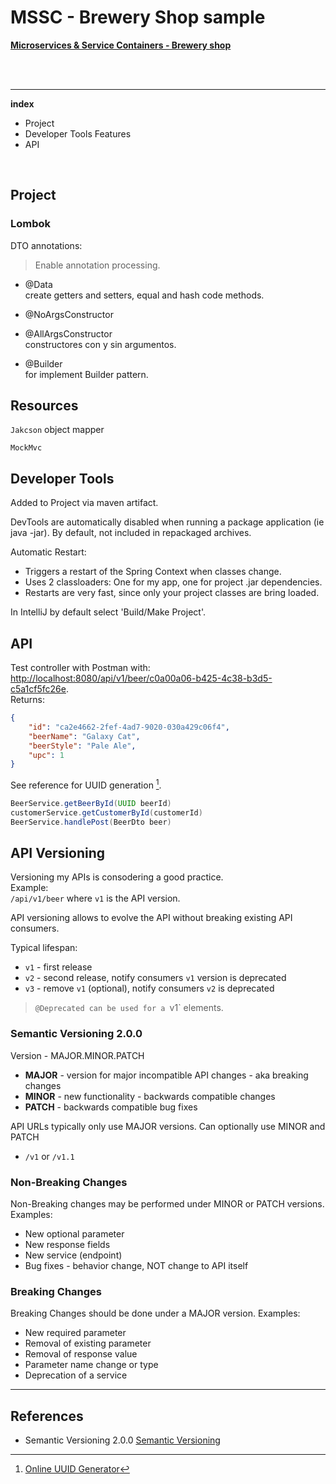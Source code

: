 # MSSC - Brewery Shop sample
<u>__Microservices & Service Containers - Brewery shop__</u>

<br>
<br>

---

__index__

* Project
* Developer Tools Features
* API

<br>



## Project


### Lombok
DTO annotations:
> Enable annotation processing.

- @Data<br>
create getters and setters, equal and hash code methods.

- @NoArgsConstructor
- @AllArgsConstructor<br>
constructores con y sin argumentos.

- @Builder<br>
for implement Builder pattern.

## Resources

`Jakcson` object mapper

`MockMvc`

## Developer Tools

Added to Project via maven artifact.

DevTools are automatically disabled when running a package application (ie java -jar). By default, not included in repackaged archives.

Automatic Restart:

* Triggers a restart of the Spring Context when classes change.
* Uses 2 classloaders: One for my app, one for project .jar dependencies.
* Restarts are very fast, since only your project classes are bring loaded.

In IntelliJ by default select 'Build/Make Project'. 




## API

Test controller with Postman with: <u>http://localhost:8080/api/v1/beer/c0a00a06-b425-4c38-b3d5-c5a1cf5fc26e</u>.<br>
Returns:

~~~json
{
    "id": "ca2e4662-2fef-4ad7-9020-030a429c06f4",
    "beerName": "Galaxy Cat",
    "beerStyle": "Pale Ale",
    "upc": 1
}
~~~

See reference for UUID generation [^1].

~~~java
BeerService.getBeerById(UUID beerId)
customerService.getCustomerById(customerId)
BeerService.handlePost(BeerDto beer)
~~~

## API Versioning

Versioning my APIs is consodering a good practice.<br>
Example: <br>
`/api/v1/beer` where `v1` is the API version.

API versioning allows to evolve the API without breaking existing API consumers.

Typical lifespan:

* `v1` - first release
* `v2` - second release, notify consumers `v1` version is deprecated
* `v3` - remove `v1` (optional), notify consumers `v2` is deprecated

> `@Deprecated can be used for a `v1` elements.

### Semantic Versioning 2.0.0

Version - MAJOR.MINOR.PATCH

* __MAJOR__ - version for major incompatible API changes - aka breaking changes 
* __MINOR__ - new functionality - backwards compatible changes
* __PATCH__ - backwards compatible bug fixes

API URLs typically only use MAJOR versions. Can optionally use MINOR and PATCH

* `/v1` or `/v1.1`

### Non-Breaking Changes

Non-Breaking changes may be performed under MINOR or PATCH versions. Examples:

* New optional parameter
* New response fields
* New service (endpoint)
* Bug fixes - behavior change, NOT change to API itself

### Breaking Changes

Breaking Changes should be done under a MAJOR version. Examples:

* New required parameter
* Removal of existing parameter
* Removal of response value
* Parameter name change or type 
* Deprecation of a service

---

## References

* Semantic Versioning 2.0.0 [Semantic Versioning](https://semver.org)

[^1]: [Online UUID Generator](https://www.uuidgenerator.net)
